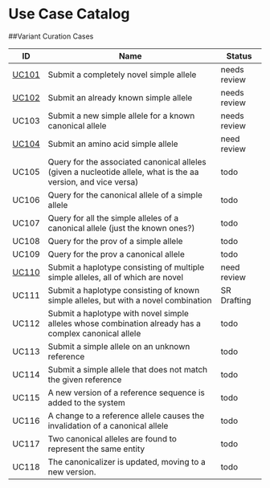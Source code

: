 # Use Case Catalog



##Variant Curation Cases

ID    | Name | Status
------|------| ---
[UC101](./UC101.md) | Submit a completely novel simple allele | needs review
[UC102](./UC102.md) | Submit an already known simple allele | needs review
UC103 | Submit a new simple allele for a known canonical allele | needs review
[UC104](./UC104.md)| Submit an amino acid simple allele | need review
UC105 | Query for the associated canonical alleles (given a nucleotide allele, what is the aa version, and vice versa) | todo
UC106 | Query for the canonical allele of a simple allele | todo
UC107 | Query for all the simple alleles of a canonical allele (just the known ones?) | todo
UC108 | Query for the prov of a simple allele | todo
UC109 | Query for the prov a canonical allele | todo
[UC110](./UC110.md) | Submit a haplotype consisting of multiple simple alleles, all of which are novel | need review
UC111 | Submit a haplotype consisting of known simple alleles, but with a novel combination | SR Drafting
UC112 | Submit a haplotype with novel simple alleles whose combination already has a complex canonical allele | todo
UC113 | Submit a simple allele on an unknown reference | todo
UC114 | Submit a simple allele that does not match the given reference | todo
UC115 | A new version of a reference sequence is added to the system | todo
UC116 | A change to a reference allele causes the invalidation of a canonical allele | todo
UC117 | Two canonical alleles are found to represent the same entity | todo
UC118 | The canonicalizer is updated, moving to a new version.  | todo
